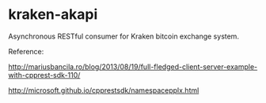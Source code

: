 # kraken-akapi

Asynchronous RESTful consumer for Kraken bitcoin exchange system.

Reference:

http://mariusbancila.ro/blog/2013/08/19/full-fledged-client-server-example-with-cpprest-sdk-110/

http://microsoft.github.io/cpprestsdk/namespacepplx.html
